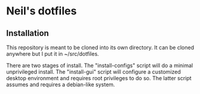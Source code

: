 Neil's dotfiles
===============

Installation
------------

This repository is meant to be cloned into its own directory. It can be cloned
anywhere but I put it in ~/src/dotfiles.

There are two stages of install. The "install-configs" script will do a minimal
unprivileged install.  The "install-gui" script will configure a customized
desktop environment and requires root privileges to do so. The latter script
assumes and requires a debian-like system.
